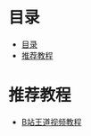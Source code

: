 # 目录
<!--ts-->
* [目录](#目录)
* [推荐教程](#推荐教程)

<!-- Added by: zwl, at: 2022年 2月15日 星期二 22时54分12秒 CST -->

<!--te-->
# 推荐教程

- [B站王道视频教程](https://www.bilibili.com/video/BV1YE411D7nH?from=search&seid=3708070542596072014&spm_id_from=333.337.0.0) 
